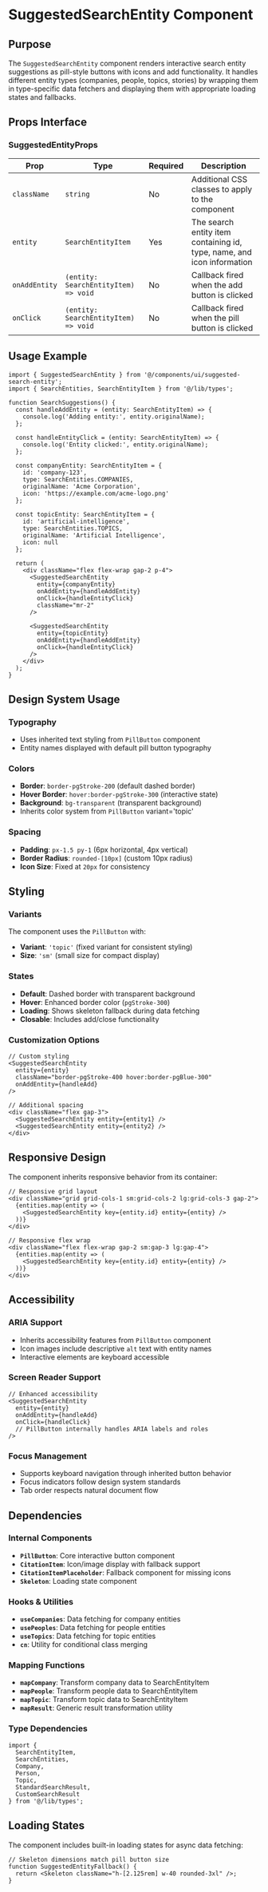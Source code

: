 # SuggestedSearchEntity Component

## Purpose

The `SuggestedSearchEntity` component renders interactive search entity suggestions as pill-style buttons with icons and add functionality. It handles different entity types (companies, people, topics, stories) by wrapping them in type-specific data fetchers and displaying them with appropriate loading states and fallbacks.

## Props Interface

### SuggestedEntityProps

| Prop | Type | Required | Description |
|------|------|----------|-------------|
| `className` | `string` | No | Additional CSS classes to apply to the component |
| `entity` | `SearchEntityItem` | Yes | The search entity item containing id, type, name, and icon information |
| `onAddEntity` | `(entity: SearchEntityItem) => void` | No | Callback fired when the add button is clicked |
| `onClick` | `(entity: SearchEntityItem) => void` | No | Callback fired when the pill button is clicked |

## Usage Example

```tsx
import { SuggestedSearchEntity } from '@/components/ui/suggested-search-entity';
import { SearchEntities, SearchEntityItem } from '@/lib/types';

function SearchSuggestions() {
  const handleAddEntity = (entity: SearchEntityItem) => {
    console.log('Adding entity:', entity.originalName);
  };

  const handleEntityClick = (entity: SearchEntityItem) => {
    console.log('Entity clicked:', entity.originalName);
  };

  const companyEntity: SearchEntityItem = {
    id: 'company-123',
    type: SearchEntities.COMPANIES,
    originalName: 'Acme Corporation',
    icon: 'https://example.com/acme-logo.png'
  };

  const topicEntity: SearchEntityItem = {
    id: 'artificial-intelligence',
    type: SearchEntities.TOPICS,
    originalName: 'Artificial Intelligence',
    icon: null
  };

  return (
    <div className="flex flex-wrap gap-2 p-4">
      <SuggestedSearchEntity
        entity={companyEntity}
        onAddEntity={handleAddEntity}
        onClick={handleEntityClick}
        className="mr-2"
      />
      
      <SuggestedSearchEntity
        entity={topicEntity}
        onAddEntity={handleAddEntity}
        onClick={handleEntityClick}
      />
    </div>
  );
}
```

## Design System Usage

### Typography
- Uses inherited text styling from `PillButton` component
- Entity names displayed with default pill button typography

### Colors
- **Border**: `border-pgStroke-200` (default dashed border)
- **Hover Border**: `hover:border-pgStroke-300` (interactive state)
- **Background**: `bg-transparent` (transparent background)
- Inherits color system from `PillButton` variant='topic'

### Spacing
- **Padding**: `px-1.5 py-1` (6px horizontal, 4px vertical)
- **Border Radius**: `rounded-[10px]` (custom 10px radius)
- **Icon Size**: Fixed at `20px` for consistency

## Styling

### Variants
The component uses the `PillButton` with:
- **Variant**: `'topic'` (fixed variant for consistent styling)
- **Size**: `'sm'` (small size for compact display)

### States
- **Default**: Dashed border with transparent background
- **Hover**: Enhanced border color (`pgStroke-300`)
- **Loading**: Shows skeleton fallback during data fetching
- **Closable**: Includes add/close functionality

### Customization Options
```tsx
// Custom styling
<SuggestedSearchEntity
  entity={entity}
  className="border-pgStroke-400 hover:border-pgBlue-300"
  onAddEntity={handleAdd}
/>

// Additional spacing
<div className="flex gap-3">
  <SuggestedSearchEntity entity={entity1} />
  <SuggestedSearchEntity entity={entity2} />
</div>
```

## Responsive Design

The component inherits responsive behavior from its container:

```tsx
// Responsive grid layout
<div className="grid grid-cols-1 sm:grid-cols-2 lg:grid-cols-3 gap-2">
  {entities.map(entity => (
    <SuggestedSearchEntity key={entity.id} entity={entity} />
  ))}
</div>

// Responsive flex wrap
<div className="flex flex-wrap gap-2 sm:gap-3 lg:gap-4">
  {entities.map(entity => (
    <SuggestedSearchEntity key={entity.id} entity={entity} />
  ))}
</div>
```

## Accessibility

### ARIA Support
- Inherits accessibility features from `PillButton` component
- Icon images include descriptive `alt` text with entity names
- Interactive elements are keyboard accessible

### Screen Reader Support
```tsx
// Enhanced accessibility
<SuggestedSearchEntity
  entity={entity}
  onAddEntity={handleAdd}
  onClick={handleClick}
  // PillButton internally handles ARIA labels and roles
/>
```

### Focus Management
- Supports keyboard navigation through inherited button behavior
- Focus indicators follow design system standards
- Tab order respects natural document flow

## Dependencies

### Internal Components
- **`PillButton`**: Core interactive button component
- **`CitationItem`**: Icon/image display with fallback support
- **`CitationItemPlaceholder`**: Fallback component for missing icons
- **`Skeleton`**: Loading state component

### Hooks & Utilities
- **`useCompanies`**: Data fetching for company entities
- **`usePeoples`**: Data fetching for people entities  
- **`useTopics`**: Data fetching for topic entities
- **`cn`**: Utility for conditional class merging

### Mapping Functions
- **`mapCompany`**: Transform company data to SearchEntityItem
- **`mapPeople`**: Transform people data to SearchEntityItem
- **`mapTopic`**: Transform topic data to SearchEntityItem
- **`mapResult`**: Generic result transformation utility

### Type Dependencies
```tsx
import {
  SearchEntityItem,
  SearchEntities,
  Company,
  Person,
  Topic,
  StandardSearchResult,
  CustomSearchResult
} from '@/lib/types';
```

## Loading States

The component includes built-in loading states for async data fetching:

```tsx
// Skeleton dimensions match pill button size
function SuggestedEntityFallback() {
  return <Skeleton className="h-[2.125rem] w-40 rounded-3xl" />;
}
```
